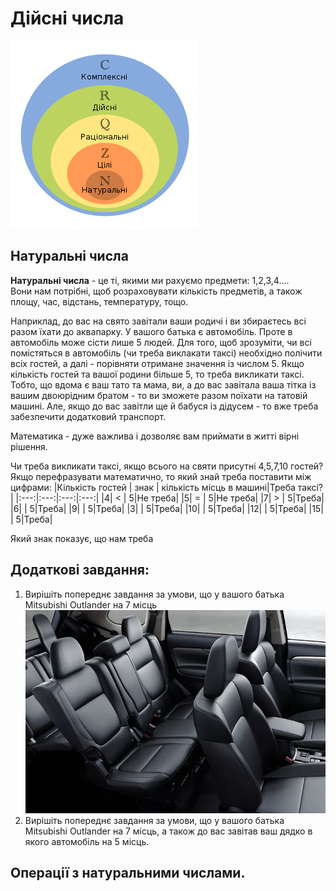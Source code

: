# Дійсні числа
<img src = "img/numbers01.png">

## Натуральні числа
**Натуральні числа** - це ті, якими ми рахуємо предмети: 1,2,3,4....  
Вони нам потрібні, щоб розраховувати кількість предметів, а також площу, час, відстань, температуру, тощо.

Наприклад, до вас на свято завітали ваши родичі і ви збираєтесь всі разом їхати до аквапарку. У вашого батька є автомобіль. Проте в автомобіль може сісти лише 5 людей. Для того, щоб зрозуміти, чи всі помістяться в автомобіль (чи треба виклакати таксі) необхідно полічити всіх гостей, а далі - порівняти отримане значення із числом 5. Якщо кількість гостей та вашої родини більше 5, то треба викликати таксі.
Тобто, що вдома є ваш тато та мама, ви, а до вас завітала ваша тітка із вашим двоюрідним братом - то ви зможете разом поїхати на татовій машині.
Але, якщо до вас завітли ще й бабуся із дідусем - то вже треба забезпечити додатковий транспорт.

Математика - дуже важлива і дозволяє вам приймати в житті вірні рішення.

Чи треба викликати таксі, якщо всього на святи присутні 4,5,7,10 гостей?
Якщо перефразувати математично, то який знай треба поставити між цифрами:
|Кількість гостей | знак | кількість місць в машині|Треба таксі?|
|:---:|:---:|:---:|:---:| 
|4| < |    5|Не треба|
|5| = |    5|Не треба|
|7| > |    5|Треба|
|6|  |    5|Треба|
|9|  |    5|Треба|
|3|  |    5|Треба|
|10|  |    5|Треба|
|12|  |    5|Треба|
|15|  |    5|Треба|

Який знак показує, що нам треба 

## Додаткові завдання:
1. Вирішіть попереднє завдання за умови, що у вашого батька Mitsubishi Outlander на 7 місць
   <img src = "img/number02.jpg">
2. Вирішіть попереднє завдання за умови, що у вашого батька Mitsubishi Outlander на 7 місць, а також до вас завітав ваш дядко в якого автомобіль на 5 місць.

## Операції з натуральними числами.